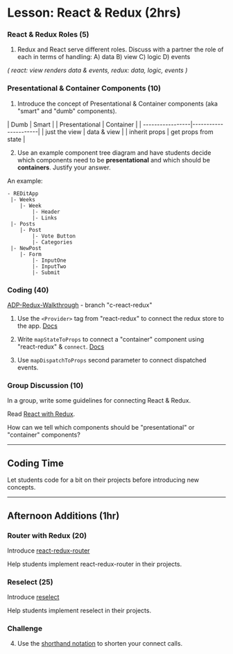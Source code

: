 # Lesson: React & Redux (2hrs)

### React & Redux Roles (5)

1. Redux and React serve different roles. Discuss with a partner the role of each in terms of handling:
A) data
B) view
C) logic
D) events

*(
  react: view renders data & events,
  redux: data, logic, events
)*

### Presentational & Container Components (10)

1. Introduce the concept of Presentational & Container components (aka "smart" and "dumb" components).

| Dumb             | Smart                |
| Presentational   | Container            |
| -----------------|----------------------|
| just the view    |  data & view         |
| inherit props    | get props from state |


2. Use an example component tree diagram and have students decide which components need to be **presentational** and which should be **containers**. Justify your answer.

An example:

```
- REDitApp
 |- Weeks
    |- Week
        |- Header
        |- Links
 |- Posts
    |- Post
        |- Vote Button
        |- Categories
 |- NewPost
    |- Form
        |- InputOne
        |- InputTwo
        |- Submit
```

### Coding (40)

[ADP-Redux-Walkthrough](https://github.com/redacademy/adp-redux-walkthrough) - branch "c-react-redux"

1. Use the `<Provider>` tag from "react-redux" to connect the redux store to the app. [Docs](https://github.com/reactjs/react-redux/blob/master/docs/api.md#provider-store)


2. Write `mapStateToProps` to connect a "container" component using "react-redux" & `connect`. [Docs](https://github.com/reactjs/react-redux/blob/master/docs/api.md#connectmapstatetoprops-mapdispatchtoprops-mergeprops-options)

3. Use `mapDispatchToProps` second parameter to connect dispatched events.

### Group Discussion (10)

In a group, write some guidelines for connecting React & Redux.

Read [React with Redux](http://redux.js.org/docs/basics/UsageWithReact.html).

How can we tell which components should be "presentational" or "container" components?

---

## Coding Time

Let students code for a bit on their projects before introducing new concepts.

---

## Afternoon Additions (1hr)

### Router with Redux (20)

Introduce [react-redux-router](https://github.com/reactjs/react-router-redux)

Help students implement react-redux-router in their projects.

### Reselect (25)

Introduce [reselect](https://github.com/reactjs/reselect)

Help students implement reselect in their projects.

### Challenge

4. Use the [shorthand notation](https://egghead.io/lessons/javascript-redux-using-mapdispatchtoprops-shorthand-notation?course=building-react-applications-with-idiomatic-redux) to shorten your connect calls.

